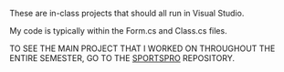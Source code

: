These are in-class projects that should all run in Visual Studio.

My code is typically within the Form.cs and Class.cs files.

TO SEE THE MAIN PROJECT THAT I WORKED ON THROUGHOUT THE ENTIRE SEMESTER, GO TO THE [SPORTSPRO](https://github.com/maxmart97/sportspro-technical-support) 
REPOSITORY.
